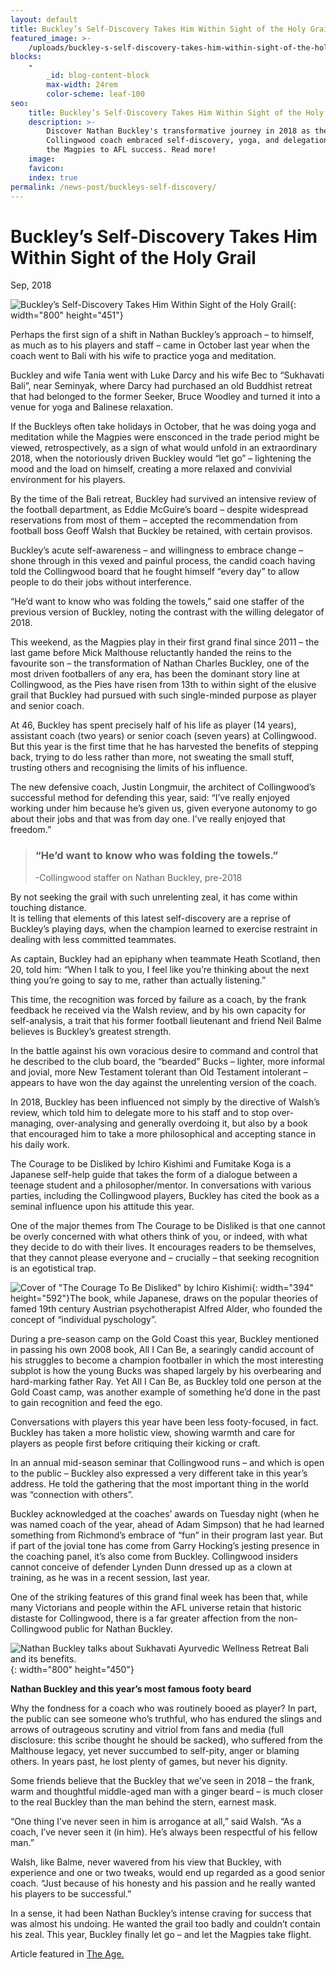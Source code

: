 ```yaml
---
layout: default
title: Buckley’s Self-Discovery Takes Him Within Sight of the Holy Grail
featured_image: >-
    /uploads/buckley-s-self-discovery-takes-him-within-sight-of-the-holy-grail.jpeg
blocks:
    -
        _id: blog-content-block
        max-width: 24rem
        color-scheme: leaf-100
seo:
    title: Buckley’s Self-Discovery Takes Him Within Sight of the Holy Grail
    description: >-
        Discover Nathan Buckley's transformative journey in 2018 as the
        Collingwood coach embraced self-discovery, yoga, and delegation, leading
        the Magpies to AFL success. Read more!
    image:
    favicon:
    index: true
permalink: /news-post/buckleys-self-discovery/
---
```

# Buckley’s Self-Discovery Takes Him Within Sight of the Holy Grail

Sep, 2018

![Buckley’s Self-Discovery Takes Him Within Sight of the Holy Grail](https://www.sukhavatibali.com/wp-content/uploads/2019/02/dac4daace9bbbe8b628afd4d706e2af0168fa7ec.jpeg){: width="800" height="451"}

Perhaps the first sign of a shift in Nathan Buckley’s approach – to himself, as much as to his players and staff – came in October last year when the coach went to Bali with his wife to practice yoga and meditation.

Buckley and wife Tania went with Luke Darcy and his wife Bec to “Sukhavati Bali”, near Seminyak, where Darcy had purchased an old Buddhist retreat that had belonged to the former Seeker, Bruce Woodley and turned it into a venue for yoga and Balinese relaxation.

If the Buckleys often take holidays in October, that he was doing yoga and meditation while the Magpies were ensconced in the trade period might be viewed, retrospectively, as a sign of what would unfold in an extraordinary 2018, when the notoriously driven Buckley would “let go” – lightening the mood and the load on himself, creating a more relaxed and convivial environment for his players.

By the time of the Bali retreat, Buckley had survived an intensive review of the football department, as Eddie McGuire’s board – despite widespread reservations from most of them – accepted the recommendation from football boss Geoff Walsh that Buckley be retained, with certain provisos.

Buckley’s acute self-awareness – and willingness to embrace change – shone through in this vexed and painful process, the candid coach having told the Collingwood board that he fought himself “every day” to allow people to do their jobs without interference.

“He’d want to know who was folding the towels,” said one staffer of the previous version of Buckley, noting the contrast with the willing delegator of 2018.

This weekend, as the Magpies play in their first grand final since 2011 – the last game before Mick Malthouse reluctantly handed the reins to the favourite son – the transformation of Nathan Charles Buckley, one of the most driven footballers of any era, has been the dominant story line at Collingwood, as the Pies have risen from 13th to within sight of the elusive grail that Buckley had pursued with such single-minded purpose as player and senior coach.

At 46, Buckley has spent precisely half of his life as player (14 years), assistant coach (two years) or senior coach (seven years) at Collingwood. But this year is the first time that he has harvested the benefits of stepping back, trying to do less rather than more, not sweating the small stuff, trusting others and recognising the limits of his influence.

The new defensive coach, Justin Longmuir, the architect of Collingwood’s successful method for defending this year, said: “I’ve really enjoyed working under him because he’s given us, given everyone autonomy to go about their jobs and that was from day one. I’ve really enjoyed that freedom.”

> ### “He’d want to know who was folding the towels.”
>
> \-Collingwood staffer on Nathan Buckley, pre-2018

By not seeking the grail with such unrelenting zeal, it has come within touching distance.<br>It is telling that elements of this latest self-discovery are a reprise of Buckley’s playing days, when the champion learned to exercise restraint in dealing with less committed teammates.

As captain, Buckley had an epiphany when teammate Heath Scotland, then 20, told him: “When I talk to you, I feel like you’re thinking about the next thing you’re going to say to me, rather than actually listening.”

This time, the recognition was forced by failure as a coach, by the frank feedback he received via the Walsh review, and by his own capacity for self-analysis, a trait that his former football lieutenant and friend Neil Balme believes is Buckley’s greatest strength.

In the battle against his own voracious desire to command and control that he described to the club board, the “bearded” Bucks – lighter, more informal and jovial, more New Testament tolerant than Old Testament intolerant – appears to have won the day against the unrelenting version of the coach.

In 2018, Buckley has been influenced not simply by the directive of Walsh’s review, which told him to delegate more to his staff and to stop over-managing, over-analysing and generally overdoing it, but also by a book that encouraged him to take a more philosophical and accepting stance in his daily work.

The Courage to be Disliked by Ichiro Kishimi and Fumitake Koga is a Japanese self-help guide that takes the form of a dialogue between a teenage student and a philosopher/mentor. In conversations with various parties, including the Collingwood players, Buckley has cited the book as a seminal influence upon his attitude this year.

One of the major themes from The Courage to be Disliked is that one cannot be overly concerned with what others think of you, or indeed, with what they decide to do with their lives. It encourages readers to be themselves, that they cannot please everyone and – crucially – that seeking recognition is an egotistical trap.

![Cover of &quot;The Courage To Be Disliked&quot; by Ichiro Kishimi](https://www.sukhavatibali.com/wp-content/uploads/2019/02/8b85debf67ec9a0715bf96ac961de1f11665b0cc.jpeg){: width="394" height="592"}The book, while Japanese, draws on the popular theories of famed 19th century Austrian psychotherapist Alfred Alder, who founded the concept of “individual pyschology”.

During a pre-season camp on the Gold Coast this year, Buckley mentioned in passing his own 2008 book, All I Can Be, a searingly candid account of his struggles to become a champion footballer in which the most interesting subplot is how the young Bucks was shaped largely by his overbearing and hard-marking father Ray. Yet All I Can Be, as Buckley told one person at the Gold Coast camp, was another example of something he’d done in the past to gain recognition and feed the ego.

Conversations with players this year have been less footy-focused, in fact. Buckley has taken a more holistic view, showing warmth and care for players as people first before critiquing their kicking or craft.

In an annual mid-season seminar that Collingwood runs – and which is open to the public – Buckley also expressed a very different take in this year’s address. He told the gathering that the most important thing in the world was “connection with others”.

Buckley acknowledged at the coaches’ awards on Tuesday night (when he was named coach of the year, ahead of Adam Simpson) that he had learned something from Richmond’s embrace of “fun” in their program last year. But if part of the jovial tone has come from Garry Hocking’s jesting presence in the coaching panel, it’s also come from Buckley. Collingwood insiders cannot conceive of defender Lynden Dunn dressed up as a clown at training, as he was in a recent session, last year.

One of the striking features of this grand final week has been that, while many Victorians and people within the AFL universe retain that historic distaste for Collingwood, there is a far greater affection from the non-Collingwood public for Nathan Buckley.

![Nathan Buckley talks about Sukhavati Ayurvedic Wellness Retreat Bali and its benefits.](https://www.sukhavatibali.com/wp-content/uploads/2019/02/59f75aafac97bd34dfbb84813103fbafbe3033be.jpeg){: width="800" height="450"}

**Nathan Buckley and this year’s most famous footy beard**

Why the fondness for a coach who was routinely booed as player? In part, the public can see someone who’s truthful, who has endured the slings and arrows of outrageous scrutiny and vitriol from fans and media (full disclosure: this scribe thought he should be sacked), who suffered from the Malthouse legacy, yet never succumbed to self-pity, anger or blaming others. In years past, he lost plenty of games, but never his dignity.

Some friends believe that the Buckley that we’ve seen in 2018 – the frank, warm and thoughtful middle-aged man with a ginger beard – is much closer to the real Buckley than the man behind the stern, earnest mask.

“One thing I’ve never seen in him is arrogance at all,” said Walsh. “As a coach, I’ve never seen it (in him). He’s always been respectful of his fellow man.”

Walsh, like Balme, never wavered from his view that Buckley, with experience and one or two tweaks, would end up regarded as a good senior coach. “Just because of his honesty and his passion and he really wanted his players to be successful.”

In a sense, it had been Nathan Buckley’s intense craving for success that was almost his undoing. He wanted the grail too badly and couldn’t contain his zeal. This year, Buckley finally let go – and let the Magpies take flight.

Article featured in [The Age.](https://www.theage.com.au/sport/afl/buckley-s-self-discovery-takes-him-within-sight-of-the-holy-grail-20180928-p506po.html?fbclid=IwAR3ps_cKR2e7ZE-hwbpN2MsId40vsjI4_KVqtxVZYcC34XevEcLjbBnPJiw)